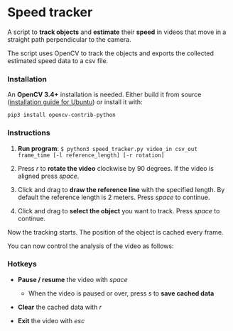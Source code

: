 # Speed tracker

A script to **track objects** and **estimate** their **speed** in videos that move in a straight path perpendicular to the camera.


The script uses OpenCV to track the objects and exports the collected estimated speed data to a csv file.


### Installation

An **OpenCV 3.4+** installation is needed. Either build it from source ([installation guide for Ubuntu](https://docs.opencv.org/master/d2/de6/tutorial_py_setup_in_ubuntu.html)) or install it with:
```
pip3 install opencv-contrib-python
```

### Instructions

1. **Run program**: `$ python3 speed_tracker.py video_in csv_out frame_time [-l reference_length] [-r rotation]`


2. Press *r* to **rotate the video** clockwise by 90 degrees. If the video is aligned press *space*.


3. Click and drag to **draw the reference line** with the specified length. By default the reference length is 2 meters. Press *space* to continue.


4. Click and drag to **select the object** you want to track. Press *space* to continue.


Now the tracking starts. The position of the object is cached every frame.

You can now control the analysis of the video as follows:

### Hotkeys

* **Pause / resume** the video with *space*
  * When the video is paused or over, press *s* to **save cached data**

* **Clear** the cached data with *r*

* **Exit** the video with *esc*
